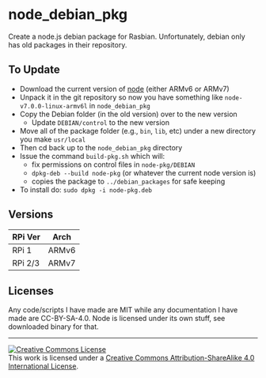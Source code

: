 # node_debian_pkg

Create a node.js debian package for Rasbian. Unfortunately, debian only has old packages in their repository.

## To Update

* Download the current version of [node](https://nodejs.org/en/download/current/) (either ARMv6 or ARMv7)
* Unpack it in the git repository so now you have something like `node-v7.0.0-linux-armv6l` in `node_debian_pkg`
* Copy the Debian folder (in the old version) over to the new version
  * Update `DEBIAN/control` to the new version
* Move all of the package folder (e.g., `bin`, `lib`, etc) under a new directory you make `usr/local`
* Then cd back up to the `node_debian_pkg` directory
* Issue the command `build-pkg.sh` which will:
    * fix permissions on control files in `node-pkg/DEBIAN`
    * `dpkg-deb --build node-pkg` (or whatever the current node version is)
    * copies the package to `../debian_packages` for safe keeping
* To install do: `sudo dpkg -i node-pkg.deb`

## Versions


| RPi Ver | Arch  |
|---------|-------|
| RPi 1   | ARMv6 |
| RPi 2/3 | ARMv7 |

## Licenses

Any code/scripts I have made are MIT while any documentation I have made are CC-BY-SA-4.0. Node is licensed under its own stuff, see downloaded binary for that.

----

<a rel="license" href="http://creativecommons.org/licenses/by-sa/4.0/"><img alt="Creative Commons License" style="border-width:0" src="https://i.creativecommons.org/l/by-sa/4.0/88x31.png" /></a><br />This work is licensed under a <a rel="license" href="http://creativecommons.org/licenses/by-sa/4.0/">Creative Commons Attribution-ShareAlike 4.0 International License</a>.
